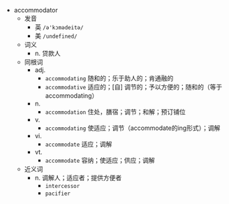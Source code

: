- accommodator
  - 发音
    - 英 `/ə'kɔmədeitə/`
    - 美 `/undefined/`
  - 词义
    - n. 贷款人
  - 同根词
    - adj.
      - `accommodating` 随和的；乐于助人的；肯通融的
      - `accommodative` 适应的；[自] 调节的；予以方便的；随和的（等于accommodating）
    - n.
      - `accommodation` 住处，膳宿；调节；和解；预订铺位
    - v.
      - `accommodating` 使适应；调节（accommodate的ing形式）；调解
    - vi.
      - `accommodate` 适应；调解
    - vt.
      - `accommodate` 容纳；使适应；供应；调解
  - 近义词
    - n. 调解人；适应者；提供方便者
      - `intercessor`
      - `pacifier`
